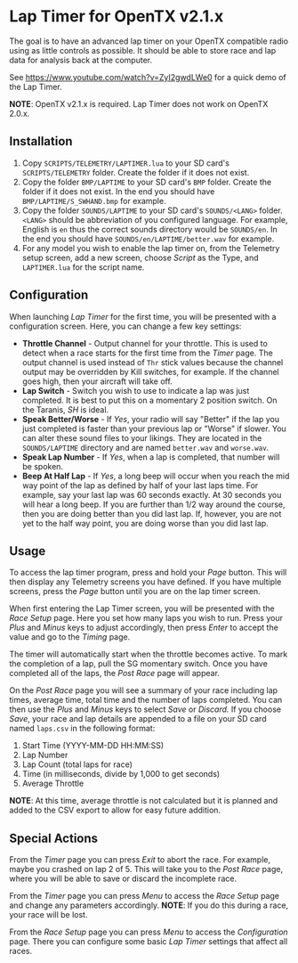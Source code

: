 Lap Timer for OpenTX v2.1.x
===========================

The goal is to have an advanced lap timer on your OpenTX compatible radio
using as little controls as possible. It should be able to store race and
lap data for analysis back at the computer.

See https://www.youtube.com/watch?v=ZyI2gwdLWe0 for a quick demo of the Lap Timer.

**NOTE**: OpenTX v2.1.x is required. Lap Timer does not work on OpenTX 2.0.x.

Installation
------------

1. Copy `SCRIPTS/TELEMETRY/LAPTIMER.lua` to your SD card's `SCRIPTS/TELEMETRY`
   folder. Create the folder if it does not exist.
2. Copy the folder `BMP/LAPTIME` to your SD card's `BMP` folder. Create the
   folder if it does not exist. In the end you should have `BMP/LAPTIME/S_SWHAND.bmp`
   for example.
3. Copy the folder `SOUNDS/LAPTIME` to your SD card's `SOUNDS/<LANG>` folder. `<LANG>`
   should be abbreviation of you configured language. For example, English is `en` thus
   the correct sounds directory would be `SOUNDS/en`. In the end you should have
   `SOUNDS/en/LAPTIME/better.wav` for example.
3. For any model you wish to enable the lap timer on, from the Telemetry setup
   screen, add a new screen, choose *Script* as the Type, and `LAPTIMER.lua` for
   the script name.

Configuration
-------------

When launching *Lap Timer* for the first time, you will be presented with a configuration
screen. Here, you can change a few key settings:

* **Throttle Channel** - Output channel for your throttle. This is used to detect
  when a race starts for the first time from the *Timer* page. The output channel
  is used instead of `Thr` stick values because the channel output may be overridden
  by Kill switches, for example. If the channel goes high, then your aircraft will
  take off.
* **Lap Switch** - Switch you wish to use to indicate a lap was just completed. It
  is best to put this on a momentary 2 position switch. On the Taranis, *SH* is
  ideal.
* **Speak Better/Worse** - If *Yes*, your radio will say "Better" if the lap you just
  completed is faster than your previous lap or "Worse" if slower. You can alter these
  sound files to your likings. They are located in the `SOUNDS/LAPTIME` directory and
  are named `better.wav` and `worse.wav`.
* **Speak Lap Number** - If *Yes*, when a lap is completed, that number will be spoken.
* **Beep At Half Lap** - If *Yes*, a long beep will occur when you reach the mid way point
  of the lap as defined by half of your last laps time. For example, say your last lap was
  60 seconds exactly. At 30 seconds you will hear a long beep. If you are further than
  1/2 way around the course, then you are doing better than you did last lap. If, however,
  you are not yet to the half way point, you are doing worse than you did last lap.

Usage
-----

To access the lap timer program, press and hold your *Page* button. This will
then display any Telemetry screens you have defined. If you have multiple
screens, press the *Page* button until you are on the lap timer screen.

When first entering the Lap Timer screen, you will be presented with the
*Race Setup* page. Here you set how many laps you wish to run. Press your
*Plus* and *Minus* keys to adjust accordingly, then press *Enter* to accept
the value and go to the *Timing* page.

The timer will automatically start when the throttle becomes active. To mark
the completion of a lap, pull the SG momentary switch. Once you have completed
all of the laps, the *Post Race* page will appear.

On the *Post Race* page you will see a summary of your race including lap
times, average time, total time and the number of laps completed. You can then
use the *Plus* and *Minus* keys to select *Save* or *Discard.* If you choose
*Save*, your race and lap details are appended to a file on your SD card named
`laps.csv` in the following format:

  1. Start Time (YYYY-MM-DD HH:MM:SS)
  2. Lap Number
  3. Lap Count (total laps for race)
  4. Time (in milliseconds, divide by 1,000 to get seconds)
  5. Average Throttle

**NOTE**: At this time, average throttle is not calculated but it is planned and
added to the CSV export to allow for easy future addition.

Special Actions
---------------

From the *Timer* page you can press *Exit* to abort the race. For example, maybe
you crashed on lap 2 of 5. This will take you to the *Post Race* page, where you
will be able to save or discard the incomplete race.

From the *Timer* page you can press *Menu* to access the *Race Setup* page
and change any parameters accordingly. **NOTE**: If you do this during a race,
your race will be lost.

From the *Race Setup* page you can press *Menu* to access the *Configuration* page. There
you can configure some basic *Lap Timer* settings that affect all races.